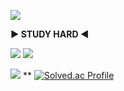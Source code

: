 <a href="https://github.com/seondal"><img src="https://hits.seeyoufarm.com/api/count/incr/badge.svg?url=https%3A%2F%2Fgithub.com%2Fseondal&count_bg=%23000000&title_bg=%23000000&icon=github.svg&icon_color=%23E7E7E7&title=GitHub&edge_flat=false)"/></a>


**▶ STUDY HARD ◀**

<img src="https://img.shields.io/badge/Eclipse IDE-5CE1E6?style=flat-square&logo=eclipseide&logoColor=2C2255"/>  <img src="https://img.shields.io/badge/Python-5CE1E6?style=flat-square&logo=python&logoColor=3776AB"/>

[<img src="https://img.shields.io/badge/notion-999999?style=flat-square&logo=notion&logoColor=000000"/>](https://www.notion.so/apages/)
**
[![Solved.ac Profile](http://mazassumnida.wtf/api/v2/generate_badge?boj=sky20808)](https://solved.ac/sky20808/)
